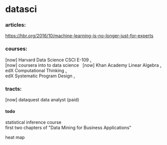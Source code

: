 # datasci

### articles:
https://hbr.org/2016/10/machine-learning-is-no-longer-just-for-experts  

### courses:
[now] Harvard Data Science CSCI E-109 [.](http://cs109.github.io/2015/)  
[now] coursera into to data science  
[now] Khan Academy Linear Algebra [.](https://www.khanacademy.org/math/linear-algebra/vectors-and-spaces?ref=resume_learning#vectors)  
edX Computational Thinking [.](https://www.edx.org/course/introduction-computational-thinking-data-mitx-6-00-2x-4)  
edX Systematic Program Design [.](https://www.edx.org/xseries/how-code-systematic-program-design)

### tracts:
[now] dataquest data analyst (paid)

#### todo  
statistical inference course  
first two chapters of "Data Mining for Business Applications"

heat map
